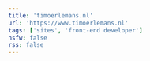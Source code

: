```yaml
---
title: 'timoerlemans.nl'
url: 'https://www.timoerlemans.nl'
tags: ['sites', 'front-end developer']
nsfw: false
rss: false
---
```

